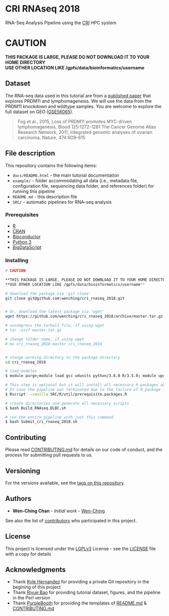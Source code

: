 # CRI RNAseq 2018

RNA-Seq Analysis Pipeline using the [CRI](http://cri.uchicago.edu/) HPC system

# CAUTION

**THIS PACKAGE IS LARGE, PLEASE DO NOT DOWNLOAD IT TO YOUR HOME DIRECTORY**  
**USE OTHER LOCATION LIKE /gpfs/data/bioinformatics/username**

## Dataset

The RNA-seq data used in this tutorial are from a [published paper](https://www.ncbi.nlm.nih.gov/pubmed/25499759) that explores PRDM11 and lymphomagenesis. We will use the data from the PRDM11 knockdown and wildtype samples. You are welcome to explore the full dataset on GEO ([GSE56065](https://www.ncbi.nlm.nih.gov/geo/query/acc.cgi?acc=GSE56065)).

>  
> Fog et al., 2015, Loss of PRDM11 promotes MYC-driven lymphomagenesis, Blood 125:1272-1281 The Cancer Genome Atlas Research Network, 2011, Integrated genomic analyses of ovarian carcinoma, Nature, 474:609–615  
>  

## File description

This repository contains the following items:
- ```docs/README.html``` - the main tutorial documentation
- ```example/``` - folder accommodating all data (i.e., metadata file, configuration file, sequencing data folder, and references folder) for running this pipeline
- ```README.md``` - this description file
- ```SRC/``` - automatic pipelines for RNA-seq analysis

### Prerequisites

* [R](https://www.r-project.org/)
* [CRAN](https://cran.r-project.org/)
* [Bioconductor](https://www.bioconductor.org/)
* [Python 3](https://www.python.org/download/releases/3.0/)
* [BigDataScript](https://pcingola.github.io/BigDataScript/)

### Installing

```bash
# CAUTION

**THIS PACKAGE IS LARGE, PLEASE DO NOT DOWNLOAD IT TO YOUR HOME DIRECTORY**  
**USE OTHER LOCATION LIKE /gpfs/data/bioinformatics/username**

# download the package via 'git clone'
git clone git@github.com:wenching/cri_rnaseq_2018.git


# Or, download the latest package via 'wget'
wget https://github.com/wenching/cri_rnaseq_2018/archive/master.tar.gz .

# uncompress the tarball file, if using wget
# tar -zxvf master.tar.gz

# change folder name, if using wget
# mv cri_rnaseq_2018-master cri_rnaseq_2018


# change working directory to the package directory
cd cri_rnaseq_2018

# load modules
$ module purge;module load gcc udunits python/3.6.0 R/3.5.0; module update

# This step is optional but it will install all necessary R packages ahead.
# In case the pipeline was terminated due to the failure of R package installation later when running the pipeline.
$ Rscript --vanilla SRC/R/util/prerequisite.packages.R

# create directories and generate all necessary scripts
$ bash Build_RNAseq.DLBC.sh

# run the entire pipeline with just this command
$ bash Submit_cri_rnaseq_2018.sh
```

## Contributing

Please read [CONTRIBUTING.md](https://github.com/wenching/cri_rnaseq_2018/blob/master/CONTRIBUTING.md) for details on our code of conduct, and the process for submitting pull requests to us.

## Versioning

For the versions available, see the [tags on this repository](https://github.com/wenching/cri_rnaseq_2018/tags).

## Authors

* **Wen-Ching Chan** - *Initial work* - [Wen-Ching](https://github.com/wenching)

See also the list of [contributors](https://github.com/wenching/cri_rnaseq_2018/graphs/contributors) who participated in this project.

## License

This project is licensed under the [LGPLv3](https://www.gnu.org/licenses/lgpl-3.0.en.html) License - see the [LICENSE](LICENSE) file with a copy for details

## Acknowledgments

* Thank [Kyle Hernandez](https://github.com/kmhernan) for providing a private Git repository in the begining of this project
* Thank [Riyue Bao](https://github.com/riyuebao) for providing tutorial dataset, figures, and the pipeline in the Perl version
* Thank [PurpleBooth](https://gist.github.com/PurpleBooth) for providing the templates of [README.md](https://gist.github.com/PurpleBooth/109311bb0361f32d87a2) & [CONTRIBUTING.md](https://gist.github.com/PurpleBooth/b24679402957c63ec426)


